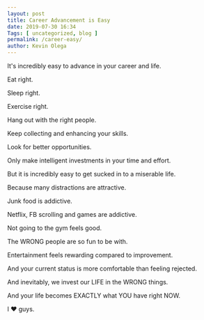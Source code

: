 ```yaml
--- 
layout: post 
title: Career Advancement is Easy 
date: 2019-07-30 16:34
Tags: [ uncategorized, blog ]
permalink: /career-easy/ 
author: Kevin Olega 
--- 
```

It's incredibly easy to advance in your career and life.

Eat right.

Sleep right.

Exercise right.

Hang out with the right people.

Keep collecting and enhancing your skills.

Look for better opportunities.

Only make intelligent investments in your time and effort.

But it is incredibly easy to get sucked in to a miserable life.

Because many distractions are attractive.

Junk food is addictive.

Netflix, FB scrolling and games are addictive.

Not going to the gym feels good.

The WRONG people are so fun to be with.

Entertainment feels rewarding compared to improvement.

And your current status is more comfortable than feeling rejected.

And inevitably, we invest our LIFE in the WRONG things.

And your life becomes EXACTLY what YOU have right NOW.

I ❤️ guys.